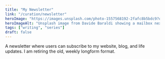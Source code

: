 ```yaml
---
title: "My Newsletter"
link: "/curation/newsletter"
heroImage: "https://images.unsplash.com/photo-1557568192-2fafc8b5bdc9?q=80&w=2370&auto=format&fit=crop&ixlib=rb-4.0.3&ixid=M3wxMjA3fDB8MHxwaG90by1wYWdlfHx8fGVufDB8fHx8fA%3D%3D"
heroImageAlt: "Unsplash image from Davide Baraldi showing a mailbox next to a road."
tags: ["writing", "series"]
draft: false
---
```


A newsletter where users can subscribe to my website, blog, and life updates. I am retiring the old, weekly longform format.